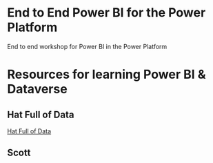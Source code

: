 # End to End Power BI for the Power Platform
End to end workshop for Power BI in the Power Platform

# Resources for learning Power BI & Dataverse

## Hat Full of Data 

[Hat Full of Data](https://hatfullofdata.blog/category/dataverse/)

## Scott 
